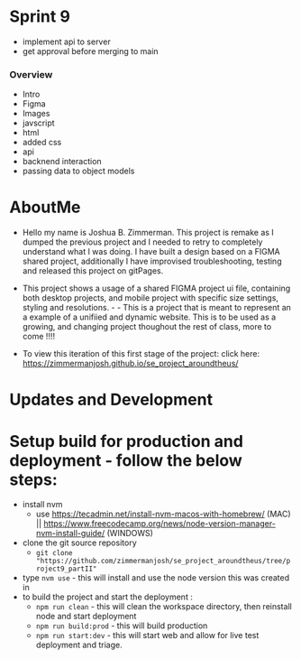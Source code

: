 # Sprint 9  

- implement api to server
- get approval before merging to main 

### Overview

- Intro
- Figma
- Images
- javscript
- html
- added css
- api 
- backnend interaction
- passing data to object models 

# **AboutMe**

- Hello my name is Joshua B. Zimmerman. This project is remake as I dumped the previous project and I needed to retry to completely understand what I was doing. I have built a design based on a FIGMA shared project, additionally I have improvised troubleshooting, testing and released this project on gitPages.

- This project shows a usage of a shared FIGMA project ui file, containing both desktop projects, and mobile project with specific size settings, styling and resolutions. - - This is a project that is meant to represent an a example of a unifiied and dynamic website. This is to be used as a growing, and changing project thoughout the rest of class, more to come !!!!

- To view this iteration of this first stage of the project: click here: https://zimmermanjosh.github.io/se_project_aroundtheus/

# **Updates and Development**

# **Setup build for production and deployment - follow the below steps:**
- install nvm 
  - use https://tecadmin.net/install-nvm-macos-with-homebrew/ (MAC) || https://www.freecodecamp.org/news/node-version-manager-nvm-install-guide/ (WINDOWS)
- clone the git source repository
  - `git clone "https://github.com/zimmermanjosh/se_project_aroundtheus/tree/project9_partII" `
- type `nvm use` - this will install and use the node version this was created in
- to build the project and start the deployment : 
  - `npm run clean` - this will clean the workspace directory, then reinstall node and start deployment
  - `npm run build:prod` - this will build production 
  - `npm run start:dev` - this will start web and allow for live test deployment and triage.
